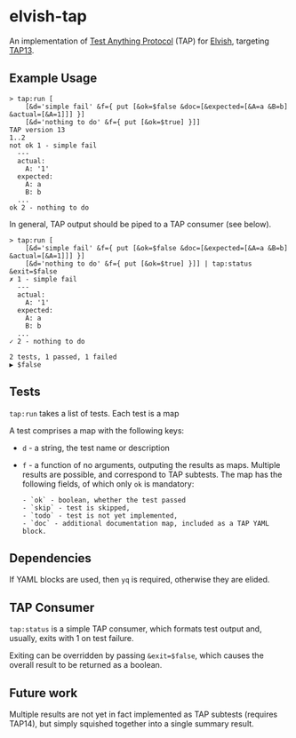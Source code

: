 # elvish-tap

An implementation of [Test Anything Protocol](https://testanything.org/) (TAP) for [Elvish](https://elv.sh/),
targeting [TAP13](https://testanything.org/tap-version-13-specification.html).

## Example Usage

```
> tap:run [
    [&d='simple fail' &f={ put [&ok=$false &doc=[&expected=[&A=a &B=b] &actual=[&A=1]]] }]
    [&d='nothing to do' &f={ put [&ok=$true] }]]
TAP version 13
1..2
not ok 1 - simple fail
  ---
  actual:
    A: '1'
  expected:
    A: a
    B: b
  ...
ok 2 - nothing to do
```

In general, TAP output should be piped to a TAP consumer (see below).

```
> tap:run [
    [&d='simple fail' &f={ put [&ok=$false &doc=[&expected=[&A=a &B=b] &actual=[&A=1]]] }]
    [&d='nothing to do' &f={ put [&ok=$true] }]] | tap:status &exit=$false
✗ 1 - simple fail
  ---
  actual:
    A: '1'
  expected:
    A: a
    B: b
  ...
✓ 2 - nothing to do

2 tests, 1 passed, 1 failed
▶ $false
```

## Tests

`tap:run` takes a list of tests.  Each test is a map

 A test comprises a map with the following keys:

 - `d` - a string, the test name or description
 - `f` - a function of no arguments, outputing the results as maps. Multiple results are possible, and correspond to TAP subtests.
         The map has the following fields, of which only `ok` is mandatory:

       - `ok` - boolean, whether the test passed
       - `skip` - test is skipped,
       - `todo` - test is not yet implemented,
       - `doc` - additional documentation map, included as a TAP YAML block.

## Dependencies

If YAML blocks are used, then `yq` is required, otherwise they are elided.

## TAP Consumer

`tap:status` is a simple TAP consumer, which formats test output and, usually, exits with 1 on test failure.

Exiting can be overridden by passing `&exit=$false`, which causes the overall result to be returned as a boolean.

## Future work

Multiple results are not yet in fact implemented as TAP subtests (requires TAP14), but simply squished together into
a single summary result.
